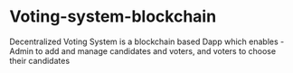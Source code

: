# Voting-system-blockchain
Decentralized Voting System is a blockchain based Dapp which enables - Admin to add and manage candidates and voters, and voters to choose their candidates
